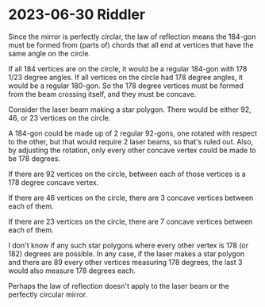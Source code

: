 2023-06-30 Riddler
==================
Since the mirror is perfectly circlar, the law of reflection means the 184-gon
must be formed from (parts of) chords that all end at vertices that have the
same angle on the circle.

If all 184 vertices are on the circle, it would be a regular 184-gon with
178 1/23 degree angles.  If all vertices on the circle had 178 degree angles,
it would be a regular 180-gon.  So the 178 degree vertices must be formed
from the beam crossing itself, and they must be concave.

Consider the laser beam making a star polygon.  There would be either 92, 46,
or 23 vertices on the circle.

A 184-gon could be made up of 2 regular 92-gons, one rotated with
respect to the other, but that would require 2 laser beams, so that's ruled
out.  Also, by adjusting the rotation, only every other concave vertex could
be made to be 178 degrees.

If there are 92 vertices on the circle, between each of those vertices is
a 178 degree concave vertex.

If there are 46 vertices on the circle, there are 3 concave vertices between
each of them.

If there are 23 vertices on the circle, there are 7 concave vertices between
each of them.

I don't know if any such star polygons where every other vertex is 178
(or 182) degrees are possible.  In any case, if the laser makes a star polygon
and there are 89 every other vertices measuring 178 degrees, the last 3 would
also measure 178 degrees each.

Perhaps the law of reflection doesn't apply to the laser beam or the perfectly
circular mirror.
